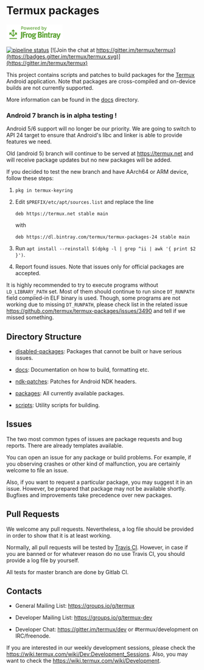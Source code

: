# Termux packages

[![Powered by JFrog Bintray](./.github/static/powered-by-bintray.png)](https://bintray.com)

[![pipeline status](https://gitlab.com/termux-mirror/termux-packages/badges/master/pipeline.svg)](https://gitlab.com/termux-mirror/termux-packages/commits/master)
[![Join the chat at https://gitter.im/termux/termux](https://badges.gitter.im/termux/termux.svg)](https://gitter.im/termux/termux)

This project contains scripts and patches to build packages for the [Termux](https://termux.com/) Android application. Note that packages are cross-compiled and on-device builds are not currently supported.

More information can be found in the [docs](docs/) directory.

### Android 7 branch is in alpha testing !

Android 5/6 support will no longer be our priority. We are going to switch to API 24 target to ensure that Android's libc and linker is able to provide features we need.

Old (android 5) branch will continue to be served at https://termux.net and will receive package updates but no new packages will be added.

If you decided to test the new branch and have AArch64 or ARM device, follow these steps:

1. `pkg in termux-keyring`

2. Edit `$PREFIX/etc/apt/sources.list` and replace the line
    ```
    deb https://termux.net stable main
    ```
    with
    ```
    deb https://dl.bintray.com/termux/termux-packages-24 stable main
    ```

3. Run `apt install --reinstall $(dpkg -l | grep ^ii | awk '{ print $2 }')`.

4. Report found issues. Note that issues only for official packages are accepted.

It is highly recommended to try to execute programs without `LD_LIBRARY_PATH` set. Most of them should continue to run since `DT_RUNPATH` field compiled-in ELF binary is used. Though, some programs are not working due to missing `DT_RUNPATH`, please check list in the related issue https://github.com/termux/termux-packages/issues/3490 and tell if we missed something.

## Directory Structure

- [disabled-packages](disabled-packages/): Packages that cannot be built or have serious issues.

- [docs](docs/): Documentation on how to build, formatting etc.

- [ndk-patches](ndk-patches/): Patches for Android NDK headers.

- [packages](packages/): All currently available packages.

- [scripts](scripts/): Utility scripts for building.

## Issues

The two most common types of issues are package requests and bug reports. There are already templates available.

You can open an issue for any package or build problems. For example, if you observing crashes or other kind of malfunction, you are certainly welcome to file an issue.

Also, if you want to request a particular package, you may suggest it in an issue. However, be prepared that package may not be available shortly. Bugfixes and improvements take precedence over new packages.

## Pull Requests

We welcome any pull requests. Nevertheless, a log file should be provided in order to show that it is at least working.

Normally, all pull requests will be tested by [Travis CI](https://travis-ci.org/termux/termux-packages). However, in case if you are banned or for whatever reason do no use Travis CI, you should provide a log file by yourself.

All tests for master branch are done by Gitlab CI.

## Contacts

- General Mailing List: https://groups.io/g/termux

- Developer Mailing List: https://groups.io/g/termux-dev

- Developer Chat: https://gitter.im/termux/dev or #termux/development on IRC/freenode.

If you are interested in our weekly development sessions, please check the https://wiki.termux.com/wiki/Dev:Development_Sessions. Also, you may want to check the https://wiki.termux.com/wiki/Development.
